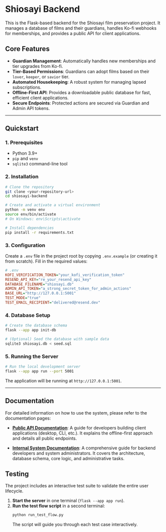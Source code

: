 # Shiosayi Backend

This is the Flask-based backend for the Shiosayi film preservation project. It manages a database of films and their guardians, handles Ko-fi webhooks for memberships, and provides a public API for client applications.

## Core Features

-   **Guardian Management**: Automatically handles new memberships and tier upgrades from Ko-fi.
-   **Tier-Based Permissions**: Guardians can adopt films based on their `lover`, `keeper`, or `savior` tier.
-   **Automated Housekeeping**: A robust system for managing lapsed subscriptions.
-   **Offline-First API**: Provides a downloadable public database for fast, efficient client applications.
-   **Secure Endpoints**: Protected actions are secured via Guardian and Admin API tokens.

---

## Quickstart

### 1. Prerequisites

-   Python 3.9+
-   `pip` and `venv`
-   `sqlite3` command-line tool

### 2. Installation

```bash
# Clone the repository
git clone <your-repository-url>
cd shiosayi-backend

# Create and activate a virtual environment
python -m venv env
source env/bin/activate
# On Windows: env\Scripts\activate

# Install dependencies
pip install -r requirements.txt
```

### 3. Configuration

Create a `.env` file in the project root by copying `.env.example` (or creating it from scratch). Fill in the required values:

```ini
# .env
KOFI_VERIFICATION_TOKEN="your_kofi_verification_token"
RESEND_API_KEY="re_your_resend_api_key"
DATABASE_FILENAME="shiosayi.db"
ADMIN_API_TOKEN="a_strong_secret_token_for_admin_actions"
BASE_URL="http://127.0.0.1:5001"
TEST_MODE="true"
TEST_EMAIL_RECIPIENT="delivered@resend.dev"
```

### 4. Database Setup

```bash
# Create the database schema
flask --app app init-db

# (Optional) Seed the database with sample data
sqlite3 shiosayi.db < seed.sql
```

### 5. Running the Server

```bash
# Run the local development server
flask --app app run --port 5001
```

The application will be running at `http://127.0.0.1:5001`.

---

## Documentation

For detailed information on how to use the system, please refer to the documentation pages:

-   **[Public API Documentation](./api_docs.html)**: A guide for developers building client applications (desktop, CLI, etc.). It explains the offline-first approach and details all public endpoints.

-   **[Internal System Documentation](./internal_docs.html)**: A comprehensive guide for backend developers and system administrators. It covers the architecture, database schema, core logic, and administrative tasks.

## Testing

The project includes an interactive test suite to validate the entire user lifecycle.

1.  **Start the server** in one terminal (`flask --app app run`).
2.  **Run the test flow script** in a second terminal:
    ```bash
    python run_test_flow.py
    ```
    The script will guide you through each test case interactively.
